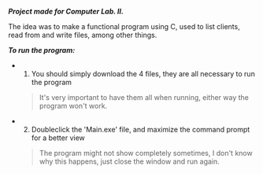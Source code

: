 _**Project made for Computer Lab. II.**_

The idea was to make a functional program using C, used to list clients, read from and write files, among other things.

_**To run the program:**_

- 1) You should simply download the 4 files, they are all necessary to run the program
    > It's very important to have them all when running, either way the program won't work.

- 2) Doubleclick the 'Main.exe' file, and maximize the command prompt for a better view
    > The program might not show completely sometimes, I don't know why this happens, just close the window and run again.
